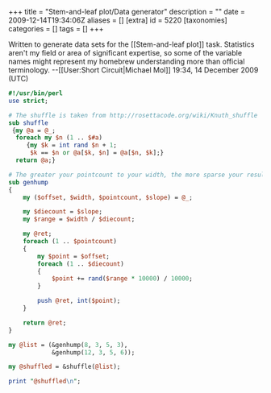 +++
title = "Stem-and-leaf plot/Data generator"
description = ""
date = 2009-12-14T19:34:06Z
aliases = []
[extra]
id = 5220
[taxonomies]
categories = []
tags = []
+++

Written to generate data sets for the [[Stem-and-leaf plot]] task. Statistics aren't my field or area of significant expertise, so some of the variable names might represent my homebrew understanding more than official terminology. --[[User:Short Circuit|Michael Mol]] 19:34, 14 December 2009 (UTC)


```perl
#!/usr/bin/perl
use strict;

# The shuffle is taken from http://rosettacode.org/wiki/Knuth_shuffle
sub shuffle
 {my @a = @_;
  foreach my $n (1 .. $#a)
     {my $k = int rand $n + 1;
      $k == $n or @a[$k, $n] = @a[$n, $k];}
  return @a;}

# The greater your pointcount to your width, the more sparse your result.
sub genhump
{
	my ($offset, $width, $pointcount, $slope) = @_;

	my $diecount = $slope;
	my $range = $width / $diecount;

	my @ret;
	foreach (1 .. $pointcount)
	{
		my $point = $offset;
		foreach (1 .. $diecount)
		{
			$point += rand($range * 10000) / 10000;
		}

		push @ret, int($point);
	}

	return @ret;
}

my @list = (&genhump(8, 3, 5, 3),
            &genhump(12, 3, 5, 6));

my @shuffled = &shuffle(@list);

print "@shuffled\n";
```

